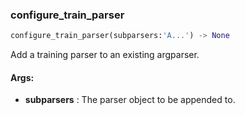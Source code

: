 

### configure_train_parser
```python
configure_train_parser(subparsers:'A...') -> None
```
Add a training parser to an existing argparser.

#### Args:

* **subparsers** :  The parser object to be appended to.
